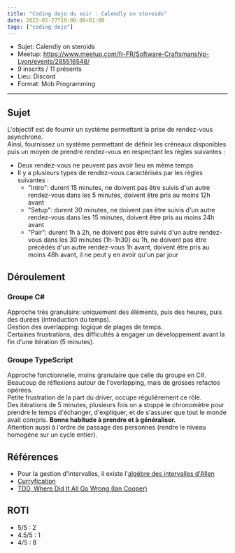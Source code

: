 ```yaml
---
title: "Coding dojo du soir : Calendly on steroids"
date: 2022-05-27T19:00:00+01:00 
tags: ["coding dojo"] 
---
```


- Sujet: Calendly on steroids
- Meetup: https://www.meetup.com/fr-FR/Software-Craftsmanship-Lyon/events/285516548/
- 9 inscrits / 11 présents
- Lieu: Discord
- Format: Mob Programming
---

## Sujet
L'objectif est de fournir un système permettant la prise de rendez-vous asynchrone.  
Ainsi, fournissez un système permettant de définir les créneaux disponibles puis un moyen de prendre rendez-vous en respectant les règles suivantes :  
* Deux rendez-vous ne peuvent pas avoir lieu en même temps  
* Il y a plusieurs types de rendez-vous caractérisés par les règles suivantes :  
    * "Intro": durent 15 minutes, ne doivent pas être suivis d'un autre rendez-vous dans les 5 minutes, doivent être pris au moins 12h avant  
    * "Setup": durent 30 minutes, ne doivent pas être suivis d'un autre rendez-vous dans les 15 minutes, doivent être pris au moins 24h avant  
    * "Pair": durent 1h à 2h, ne doivent pas être suivis d'un autre rendez-vous dans les 30 minutes (1h-1h30) ou 1h, ne doivent pas être précédés d'un autre rendez-vous 1h avant, doivent être pris au moins 48h avant, il ne peut y en avoir qu'un par jour  

## Déroulement
### Groupe C#  
Approche très granulaire: uniquement des éléments, puis des heures, puis des durées (introduction du temps).  
Gestion des overlapping: logique de plages de temps.  
Certaines frustrations, des difficultés à engager un développement avant la fin d'une itération (5 minutes).  

### Groupe TypeScript  
Approche fonctionnelle, moins granulaire que celle du groupe en C#.  
Beaucoup de réflexions autour de l'overlapping, mais de grosses refactos opérées.  
Petite frustration de la part du driver, occupe régulièrement ce rôle.  
Des itérations de 5 minutes, plusieurs fois on a stoppé le chronomètre pour prendre le temps d'échanger, d'expliquer, et de s'assurer que tout le monde avait compris. __Bonne habitude à prendre et à généraliser.__  
Attention aussi à l'ordre de passage des personnes (rendre le niveau homogène sur un cycle entier).

## Références  
- Pour la gestion d'intervalles, il existe l'[algèbre des intervalles d'Allen](https://fr.wikipedia.org/wiki/Alg%C3%A8bre_des_intervalles_d%27Allen)
- [Curryfication](https://fr.wikipedia.org/wiki/Curryfication)
- [TDD, Where Did It All Go Wrong (Ian Cooper)](https://youtu.be/EZ05e7EMOLM)

## ROTI

- 5/5 : 2
- 4.5/5 : 1
- 4/5 : 8